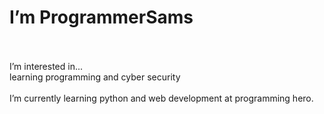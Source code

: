 
 
<h1>I’m ProgrammerSams</h1> <br>
 <br>I’m interested in... <br>learning programming and cyber security<br> 
 <br>I’m currently learning python and web development at programming hero.
 </body>
 

<!--
